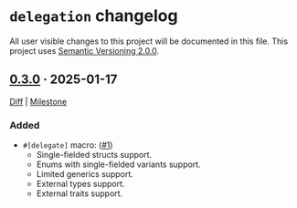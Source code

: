 `delegation` changelog
======================

All user visible changes to this project will be documented in this file. This project uses [Semantic Versioning 2.0.0].




## [0.3.0] · 2025-01-17
[0.3.0]: https://github.com/arcane-rs/delegation/tree/v0.3.0

[Diff](https://github.com/arcane-rs/delegation/compare/d375a898...v0.3.0) | [Milestone](https://github.com/arcane-rs/delegation/milestone/1)

### Added

- `#[delegate]` macro: ([#1])
    - Single-fielded structs support.
    - Enums with single-fielded variants support.
    - Limited generics support.
    - External types support.
    - External traits support.

[#1]: https://github.com/arcane-rs/delegation/pull/1




[Semantic Versioning 2.0.0]: https://semver.org

